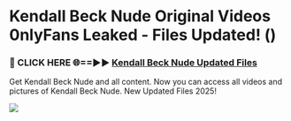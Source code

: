 # Kendall Beck Nude Original Videos 0nlyFans Leaked - Files Updated! ()

<h3>🔴 CLICK HERE 🌐==►► <a href="https://tinyurl.com/2p9ay9w9" rel="nofollow">Kendall Beck Nude Updated Files</a></h3>

Get Kendall Beck Nude and all content. Now you can access all videos and pictures of Kendall Beck Nude. New Updated Files 2025!

[![](https://i.imgur.com/KQgVmj3.gif)](https://tinyurl.com/2p9ay9w9)
